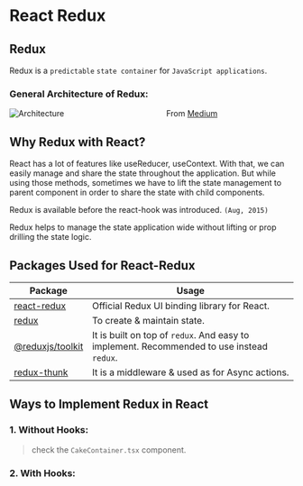 # React Redux

## Redux
Redux is a `predictable` `state container` for `JavaScript applications`. 

### General Architecture of Redux:
![Architecture](https://miro.medium.com/max/1000/0*RjUPZcwFAgMUbigM)
&nbsp;&nbsp;&nbsp;&nbsp;&nbsp;&nbsp;&nbsp;&nbsp;&nbsp;&nbsp;&nbsp;&nbsp;&nbsp;&nbsp;&nbsp;&nbsp;&nbsp;&nbsp;&nbsp;&nbsp;&nbsp;&nbsp;&nbsp;&nbsp;&nbsp;&nbsp;&nbsp;&nbsp;&nbsp;&nbsp;&nbsp;&nbsp;&nbsp;&nbsp;&nbsp;&nbsp;&nbsp;&nbsp;&nbsp;&nbsp;&nbsp;&nbsp;&nbsp;&nbsp;&nbsp;From [Medium](https://medium.com/@lizfaria/how-to-use-redux-in-a-react-app-w-examples-f4ba5fbcb48f)


## Why Redux with React?
React has a lot of features like useReducer, useContext. With that, we can easily manage and share the state throughout the application. But while using those methods, sometimes we have to lift the state management to parent component in order to share the state with child components.

Redux is available before the react-hook was introduced. `(Aug, 2015)`

Redux helps to manage the state application wide without lifting or prop drilling the state logic.

## Packages Used for React-Redux

Package | Usage
--- | --- |
[react-redux](https://www.npmjs.com/package/react-redux) | Official Redux UI binding library for React.
[redux](https://www.npmjs.com/package/redux)| To create & maintain state.
[@reduxjs/toolkit](https://www.npmjs.com/package/@reduxjs/toolkit) | It is built on top of `redux`. And easy to implement. Recommended to use instead `redux`.
[redux-thunk](https://www.npmjs.com/package/redux-thunk) | It is a middleware & used as for Async actions.

## Ways to Implement Redux in React

### 1. Without Hooks:
> check the `CakeContainer.tsx` component.

### 2. With Hooks:

